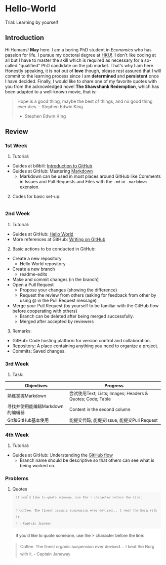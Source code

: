 # Hello-World
Trial: Learning by yourself

## Introduction
Hi Humans!
**May** here. I am a boring PhD student in *Economics* who has passion for life. I pursue my doctoral degree at [HKU!](https://www.hku.hk/). 
I don't like coding at all but I have to master the skill which is required as necessary for a so-called "qualified" PhD candidate on the job market. That's why I am here. Honestly speaking, it is not out of **love** though,  please rest assured that I will commit to the learning process since I am **determined** and **persistent** once I have decided. Finally, I would like to share one of my favorite quotes with you from the acknowledged novel **The Shawshank Redemption**, which has been adapted to a well-known movie, that is:

> Hope is a good thing, maybe the best of things, and no good thing ever dies. - Stephen Edwin King
> - Stephen Edwin King


## Review
### 1st Week
1. Tutorial:
* Guides at bilibili: [Introduction to GitHub](https://www.bilibili.com/video/av24441039)
* Guides at GitHub: Mastering [Markdown](https://guides.github.com/features/mastering-markdown/)
  * Markdown can be used in most places around GitHub like Comments in Issues and Pull Requests and Files with the `.md` or `.markdown` exension.  

2. Codes for basic set-up:
```javascript

```



### 2nd Week 
1. Tutorial: 
* Guides at GitHub: [Hello World](https://guides.github.com/activities/hello-world/)
* More references at GitHub: [Writing on GitHub](https://help.github.com/en/github/writing-on-github)

2. Basic actions to be conducted in GitHub:
* Create a new repository
  * Hello World repository
* Create a new branch
  * readme-edits
* Make and commit changes (in the branch)
* Open a Pull Request
  * Propose your changes (showing the difference)
  * Request the review from others (asking for feedback from other by using @ in the Pull Request message)
* Merge your Pull Request (by yourself to be familiar with the GitHub flow before cooperating with others)
  * Branch can be deleted after being merged successfully.
  * Merged after accepted by reviewers
 
3. Remarks:
* GitHub: Code hosting platform for version control and collaboration.
* Repository: A place containing anything you need to organize a project.
* Commits: Saved changes.

### 3rd Week
1. Task:

Objectives   | Progress
------------ | -------------
熟练掌握Markdown | 尝试使用Text; Lists; Images; Headers & Quotes; Code; Table
寻找并使用能编辑Markdown的编辑器 | Content in the second column
Git和GitHub基本使用 | 能提交代码; 能提交Issue; 能提交Pull Request

### 4th Week
1. Tutorial: 
* Guides at GitHub: Understanding the [GitHub flow](https://guides.github.com/introduction/flow/)
  * Branch name should be descriptive so that others can see what is being worked on.

### Problems
1. Quotes
![Quotes1](https://github.com/yuewumay/hello-world/blob/master/Quotes1.png)
![Quotes2](https://github.com/yuewumay/hello-world/blob/master/Quotes2.png)
